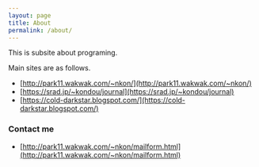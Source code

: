 ```yaml
---
layout: page
title: About
permalink: /about/
---
```


This is subsite about programing.

Main sites are as follows.

* [http://park11.wakwak.com/~nkon/](http://park11.wakwak.com/~nkon/)
* [https://srad.jp/~kondou/journal](https://srad.jp/~kondou/journal)
* [https://cold-darkstar.blogspot.com/](https://cold-darkstar.blogspot.com/)


### Contact me

* [http://park11.wakwak.com/~nkon/mailform.html](http://park11.wakwak.com/~nkon/mailform.html)
